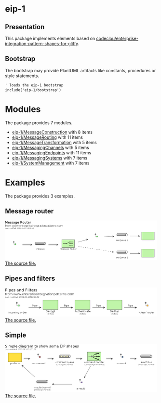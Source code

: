 # eip-1

## Presentation
This package implements elements based on [codeclou/enterprise-integration-pattern-shapes-for-gliffy](https://github.com/codeclou/enterprise-integration-pattern-shapes-for-gliffy).

## Bootstrap

The bootstrap may provide PlantUML artifacts like constants, procedures or style statements.

```plantuml
' loads the eip-1 bootstrap
include('eip-1/bootstrap')
```



# Modules

The package provides 7 modules.

- [eip-1/MessageConstruction](../eip-1/MessageConstruction/README.md) with 8 items
- [eip-1/MessageRouting](../eip-1/MessageRouting/README.md) with 11 items
- [eip-1/MessageTransformation](../eip-1/MessageTransformation/README.md) with 5 items
- [eip-1/MessagingChannels](../eip-1/MessagingChannels/README.md) with 5 items
- [eip-1/MessagingEndpoints](../eip-1/MessagingEndpoints/README.md) with 11 items
- [eip-1/MessagingSystems](../eip-1/MessagingSystems/README.md) with 7 items
- [eip-1/SystemManagement](../eip-1/SystemManagement/README.md) with 7 items



# Examples

The package provides 3 examples.

## Message router

![Message router](../eip-1/message_router.png)<br>
[The source file.](../eip-1/message_router.puml)

## Pipes and filters

![Pipes and filters](../eip-1/pipes_and_filters.png)<br>
[The source file.](../eip-1/pipes_and_filters.puml)

## Simple

![Simple](../eip-1/simple.png)<br>
[The source file.](../eip-1/simple.puml)



